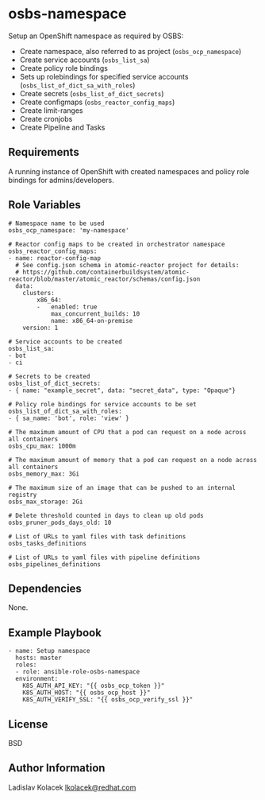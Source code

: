 osbs-namespace
==============

Setup an OpenShift namespace as required by OSBS:
- Create namespace, also referred to as project (`osbs_ocp_namespace`)
- Create service accounts (`osbs_list_sa`)
- Create policy role bindings
- Sets up rolebindings for specified service accounts (`osbs_list_of_dict_sa_with_roles`)
- Create secrets (`osbs_list_of_dict_secrets`)
- Create configmaps (`osbs_reactor_config_maps`)
- Create limit-ranges
- Create cronjobs
- Create Pipeline and Tasks


Requirements
------------

A running instance of OpenShift with created namespaces and policy role bindings for admins/developers.

Role Variables
--------------

    # Namespace name to be used
    osbs_ocp_namespace: 'my-namespace'

    # Reactor config maps to be created in orchestrator namespace
    osbs_reactor_config_maps:
    - name: reactor-config-map
      # See config.json schema in atomic-reactor project for details:
      # https://github.com/containerbuildsystem/atomic-reactor/blob/master/atomic_reactor/schemas/config.json
      data:
        clusters:
            x86_64:
            -   enabled: true
                max_concurrent_builds: 10
                name: x86_64-on-premise
        version: 1

    # Service accounts to be created
    osbs_list_sa:
    - bot
    - ci

    # Secrets to be created
    osbs_list_of_dict_secrets:
    - { name: "example_secret", data: "secret_data", type: "Opaque"}

    # Policy role bindings for service accounts to be set
    osbs_list_of_dict_sa_with_roles:
    - { sa_name: 'bot', role: 'view' }

    # The maximum amount of CPU that a pod can request on a node across all containers
    osbs_cpu_max: 1000m

    # The maximum amount of memory that a pod can request on a node across all containers
    osbs_memory_max: 3Gi

    # The maximum size of an image that can be pushed to an internal registry
    osbs_max_storage: 2Gi

    # Delete threshold counted in days to clean up old pods
    osbs_pruner_pods_days_old: 10

    # List of URLs to yaml files with task definitions
    osbs_tasks_definitions

    # List of URLs to yaml files with pipeline definitions
    osbs_pipelines_definitions

Dependencies
------------

None.

Example Playbook
----------------

    - name: Setup namespace
      hosts: master
      roles:
      - role: ansible-role-osbs-namespace
      environment:
        K8S_AUTH_API_KEY: "{{ osbs_ocp_token }}"
        K8S_AUTH_HOST: "{{ osbs_ocp_host }}"
        K8S_AUTH_VERIFY_SSL: "{{ osbs_ocp_verify_ssl }}"

License
-------

BSD

Author Information
------------------

Ladislav Kolacek <lkolacek@redhat.com>
